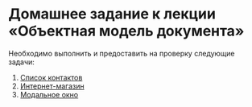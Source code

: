 # Домашнее задание к лекции «Объектная модель документа»

Необходимо выполнить и предоставить на проверку следующие задачи:

1. [Список контактов](./contact-list/)
2. [Интернет-магазин](./shop/)
3. [Модальное окно](./modal-window/)


